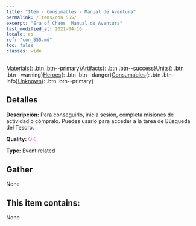 ```yaml
---
title: "Item - Consumables - Manual de Aventura"
permalink: /Items/con_555/
excerpt: "Era of Chaos  Manual de Aventura"
last_modified_at: 2021-04-16
locale: es
ref: "con_555.md"
toc: false
classes: wide
---
```

 [Materials](/es/Items/){: .btn .btn--primary}[Artifacts](/es/Items/Artifacts/){: .btn .btn--success}[Units](/es/Items/Units/){: .btn .btn--warning}[Heroes](/es/Items/Heroes/){: .btn .btn--danger}[Consumables](/es/Items/Consumables/){: .btn .btn--info}[Unknown](/es/Items/Unknown/){: .btn .btn--primary}

## Detalles
 **Descripción:** Para conseguirlo, inicia sesión, completa misiones de actividad o cómpralo. Puedes usarlo para acceder a la tarea de Búsqueda del Tesoro.

 **Quality:** <span style="color: #DA70D6">OK</span>

 **Type:** Event related

## Gather

  None

## This item contains:

  None

